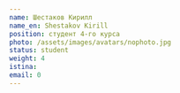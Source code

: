 ```yaml
---
name: Шеcтаков Кирилл
name_en: Shestakov Kirill 
position: студент 4-го курса
photo: /assets/images/avatars/nophoto.jpg
status: student
weight: 4
istina: 
email: 0
---
```


